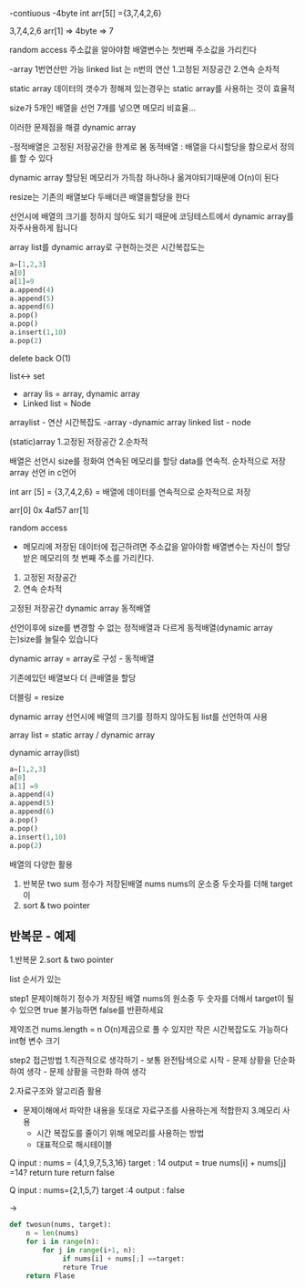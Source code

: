-contiuous 
-4byte 
int arr[5[] ={3,7,4,2,6}

3,7,4,2,6 
arr[1] => 4byte => 7 

random access 주소값을 알아야함 
배열변수는 첫번째 주소값을 가리킨다

-array 1번연산만 가능
linked list 는 n번의 연산
1.고정된 저장공간
2.연속 순차적

static array 
데이터의 갯수가 정해져 있는경우는 
static array를 사용하는 것이 효율적

size가 5개인 배열을 선언
7개를 넣으면 메모리 비효율... 

이러한 문제점을 해결 
dynamic array

-정적배열은 고정된 저장공간을 한계로 봄
동적배열 : 배열을 다시할당을 함으로서 정의를 할 수 있다

dynamic array 할당된 메모리가 가득참
하나하나 옮겨야되기때문에 O(n)이 된다

resize는 기존의 배열보다 두배더큰 배열을할당을 한다

선언시에 배열의 크기를 정하지 않아도 되기 때문에 코딩테스트에서 dynamic array를 자주사용하게 됩니다 

array list를 dynamic array로 구현하는것은
시간복잡도는

```python
a=[1,2,3]
a[0]
a[1]=9
a.append(4)
a.append(5)
a.append(6)
a.pop()
a.pop()
a.insert(1,10)
a.pop(2)
```

delete back O(1)

list<-> set 
- array lis = array, dynamic array
- Linked list = Node

arraylist - 연산 시간복잡도 
-array 
-dynamic array
linked list - node

(static)array
1.고정된 저장공간
2.순차적

배열은 선언시 size를 정화여 연속된 메모리를 할당 data를 연속적. 순차적으로 저장
array 선언 in c언어

int arr [5] = {3,7,4,2,6}
= 배열에 데이터를 연속적으로 순차적으로 저장

arr[0] 0x 4af57
arr[1] 

random access
- 메모리에 저장된 데이터에 접근하려면 주소값을 알아야함 배열변수는 자신이 할당받은 메모리의 첫 번째 주소를 가리킨다.
1. 고정된 저장공간
2. 연속 순차적


고정된 저장공간
dynamic array 동적배열

선언이후에 size를 변경할 수 없는 정적배열과 다르게 동적배열(dynamic array는)size를 늘릴수 있습니다

dynamic array = array로 구성 - 동적배열

기존에있던 배열보다 더 큰배열을 할당

더블링 = resize

dynamic array 선언시에 배열의 크기를 정하지 않아도됨 list를 선언하여 사용 

array list = static array / dynamic array

dynamic array(list)
```python
a=[1,2,3]
a[0]
a[1] =9
a.append(4)
a.append(5)
a.append(6)
a.pop()
a.pop()
a.insert(1,10)
a.pop(2)
```

배열의 다양한 활용
1. 반복문
two sum
정수가 저장된배열 nums nums의 운소중 두숫자를 더해 target이
2. sort & two pointer

## 반복문 - 예제 

1.반복문
2.sort & two pointer

list 순서가 있는 

step1 문제이해하기
정수가 저장된 배열 nums의 원소중 두 숫자를 더해서 target이 될 수 있으면 true 불가능하면 false를 반환하세요

제약조건
nums.length = n 
O(n)제곱으로 풀 수 있지만 
작은 시간복잡도도 가능하다
int형 변수 크기

step2 접근방법
1.직관적으로 생각하기
	- 보통 완전탐색으로 시작
	- 문제 상황을 단순화 하여 생각
	- 문제 상황을 극한화 하여 생각

2.자료구조와 알고리즘 활용
- 문제이해에서 파악한 내용을 토대로 자료구조를 사용하는게 적합한지
3.메모리 사용
	- 시간 복잡도를 줄이기 위해 메모리를 사용하는 방법
	- 대표적으로 해시테이블 


Q 
input : nums = {4,1,9,7,5,3,16} target : 14
output = true
nums[i] +  nums[j] =14?
		return ture
	return false
	
Q 
input : nums={2,1,5,7} target :4
output : false




->


```python 
def twosun(nums, target):
	n = len(nums)
	for i in range(n):
		for j in range(i+1, n):
			 if nums[i] + nums[;] ==target:
			 reture True
	return Flase

```


